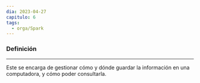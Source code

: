 ```yaml
---
dia: 2023-04-27
capitulo: 6
tags:
  - orga/Spark
---
```

### Definición
---
Este se encarga de gestionar cómo y dónde guardar la información en una computadora, y cómo poder consultarla.